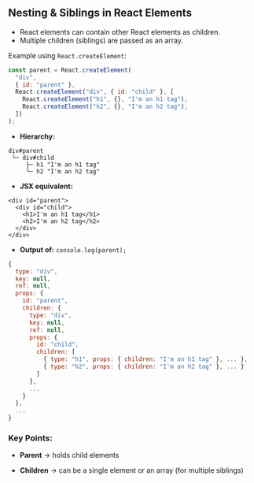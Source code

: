 ## Nesting & Siblings in React Elements

- React elements can contain other React elements as children.
- Multiple children (siblings) are passed as an array.

Example using `React.createElement`:

```js
const parent = React.createElement(
  "div",
  { id: "parent" },
  React.createElement("div", { id: "child" }, [
    React.createElement("h1", {}, "I'm an h1 tag"),
    React.createElement("h2", {}, "I'm an h2 tag"),
  ])
);
```

- **Hierarchy:**

```
div#parent
 └─ div#child
     ├─ h1 "I'm an h1 tag"
     └─ h2 "I'm an h2 tag"
```

- **JSX equivalent:**

```
<div id="parent">
  <div id="child">
    <h1>I'm an h1 tag</h1>
    <h2>I'm an h2 tag</h2>
  </div>
</div>
```

- **Output of:** `console.log(parent);`

```js
{
  type: "div",
  key: null,
  ref: null,
  props: {
    id: "parent",
    children: {
      type: "div",
      key: null,
      ref: null,
      props: {
        id: "child",
        children: [
          { type: "h1", props: { children: "I'm an h1 tag" }, ... },
          { type: "h2", props: { children: "I'm an h2 tag" }, ... }
        ]
      },
      ...
    }
  },
  ...
}
```

### Key Points:

- **Parent** → holds child elements

- **Children** → can be a single element or an array (for multiple siblings)
